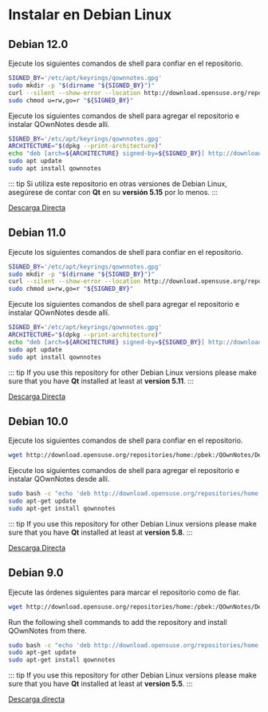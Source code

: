 # Instalar en Debian Linux

## Debian 12.0

Ejecute los siguientes comandos de shell para confiar en el repositorio.

```bash
SIGNED_BY='/etc/apt/keyrings/qownnotes.gpg'
sudo mkdir -p "$(dirname "${SIGNED_BY}")"
curl --silent --show-error --location http://download.opensuse.org/repositories/home:/pbek:/QOwnNotes/Debian_12/Release.key | gpg --dearmor | sudo tee "${SIGNED_BY}" > /dev/null
sudo chmod u=rw,go=r "${SIGNED_BY}"
```

Ejecute los siguientes comandos de shell para agregar el repositorio e instalar QOwnNotes desde allí.

```bash
SIGNED_BY='/etc/apt/keyrings/qownnotes.gpg'
ARCHITECTURE="$(dpkg --print-architecture)"
echo "deb [arch=${ARCHITECTURE} signed-by=${SIGNED_BY}] http://download.opensuse.org/repositories/home:/pbek:/QOwnNotes/Debian_12/ /" | sudo tee /etc/apt/sources.list.d/qownnotes.list > /dev/null
sudo apt update
sudo apt install qownnotes
```

::: tip
Si utiliza este repositorio en otras versiones de Debian Linux, asegúrese de contar con **Qt** en su **versión 5.15** por lo menos.
:::

[Descarga Directa](https://download.opensuse.org/repositories/home:/pbek:/QOwnNotes/Debian_12)

## Debian 11.0

Ejecute los siguientes comandos de shell para confiar en el repositorio.

```bash
SIGNED_BY='/etc/apt/keyrings/qownnotes.gpg'
sudo mkdir -p "$(dirname "${SIGNED_BY}")"
curl --silent --show-error --location http://download.opensuse.org/repositories/home:/pbek:/QOwnNotes/Debian_11/Release.key | gpg --dearmor | sudo tee "${SIGNED_BY}" > /dev/null
sudo chmod u=rw,go=r "${SIGNED_BY}"
```

Ejecute los siguientes comandos de shell para agregar el repositorio e instalar QOwnNotes desde allí.

```bash
SIGNED_BY='/etc/apt/keyrings/qownnotes.gpg'
ARCHITECTURE="$(dpkg --print-architecture)"
echo "deb [arch=${ARCHITECTURE} signed-by=${SIGNED_BY}] http://download.opensuse.org/repositories/home:/pbek:/QOwnNotes/Debian_11/ /" | sudo tee /etc/apt/sources.list.d/qownnotes.list > /dev/null
sudo apt update
sudo apt install qownnotes
```

::: tip
If you use this repository for other Debian Linux versions please make sure that you have **Qt** installed at least at **version 5.11**.
:::

[Descarga Directa](https://download.opensuse.org/repositories/home:/pbek:/QOwnNotes/Debian_11)

## Debian 10.0

Ejecute los siguientes comandos de shell para confiar en el repositorio.

```bash
wget http://download.opensuse.org/repositories/home:/pbek:/QOwnNotes/Debian_10/Release.key -O - | sudo apt-key add -
```

Ejecute los siguientes comandos de shell para agregar el repositorio e instalar QOwnNotes desde allí.

```bash
sudo bash -c "echo 'deb http://download.opensuse.org/repositories/home:/pbek:/QOwnNotes/Debian_10/ /' >> /etc/apt/sources.list.d/qownnotes.list"
sudo apt-get update
sudo apt-get install qownnotes
```

::: tip
If you use this repository for other Debian Linux versions please make sure that you have **Qt** installed at least at **version 5.8**.
:::

[Descarga Directa](https://download.opensuse.org/repositories/home:/pbek:/QOwnNotes/Debian_10)

## Debian 9.0

Ejecute las órdenes siguientes para marcar el repositorio como de fiar.

```bash
wget http://download.opensuse.org/repositories/home:/pbek:/QOwnNotes/Debian_9.0/Release.key -O - | sudo apt-key add -
```

Run the following shell commands to add the repository and install QOwnNotes from there.

```bash
sudo bash -c "echo 'deb http://download.opensuse.org/repositories/home:/pbek:/QOwnNotes/Debian_9.0/ /' >> /etc/apt/sources.list.d/qownnotes.list"
sudo apt-get update
sudo apt-get install qownnotes
```

::: tip
If you use this repository for other Debian Linux versions please make sure that you have **Qt** installed at least at **version 5.5**.
:::

[Descarga directa](https://download.opensuse.org/repositories/home:/pbek:/QOwnNotes/Debian_9.0)
